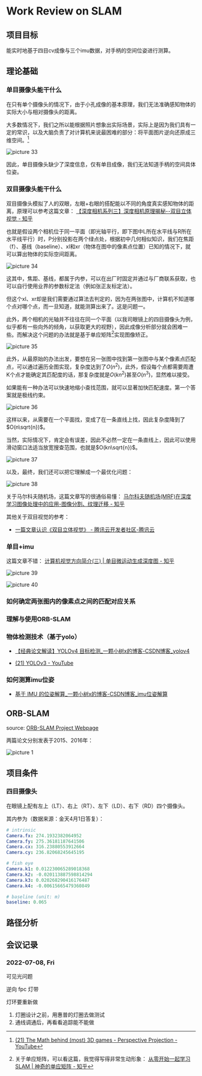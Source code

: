 # Work Review on SLAM

## 项目目标

能实时地基于四目cv成像与三个imu数据，对手柄的空间位姿进行测算。

## 理论基础

### 单目摄像头能干什么

在只有单个摄像头的情况下，由于小孔成像的基本原理，我们无法准确感知物体的实际大小与相对摄像头的距离。

大多数情况下，我们之所以能根据照片想象出实际场景，实际上是因为我们具有一定的常识，以及大脑负责了对计算机来说最困难的部分：将平面图片逆向还原成三维空间。[^1]

![picture 33](https://mark-vue-oss.oss-cn-hangzhou.aliyuncs.com/WorkReview-SLAM-1656783879621-19093d44a678fab8628c2fb974a97d8a020007aedb4b03baaf79b581eb379613.png)  

因此，单目摄像头缺少了深度信息，仅有单目成像，我们无法知道手柄的空间具体位姿。

### 双目摄像头能干什么

双目摄像头模拟了人的双眼，左眼+右眼的搭配能以不同的角度真实感知物体的距离，原理可以参考这篇文章： [【深度相机系列三】深度相机原理揭秘--双目立体视觉 - 知乎](https://zhuanlan.zhihu.com/p/32199990)

也就是假设两个相机位于同一平面（即光轴平行，即下图中L所在水平线与R所在水平线平行）时，P分别投影在两个绿点处，根据初中几何相似知识，我们在焦距（f）、基线（baseline）、xl和xr（物体在图中的像素点位置）已知的情况下，就可以算出物体的实际空间距离。

![picture 34](https://mark-vue-oss.oss-cn-hangzhou.aliyuncs.com/WorkReview-SLAM-1656785764431-4f11b7e33aaaf052adb4484b70c95d5b050d190d0d9d5c846b841a65929b8ff8.png)  

这其中，焦距、基线，都属于内参，可以在出厂时固定并通过与厂商联系获取，也可以自行使用业界的参数标定法（例如张正友标定法）。

但这个xl、xr却是我们需要通过算法去判定的，因为在两张图中，计算机不知道哪个点对哪个点，而一旦知道，就能测算出来了。这是问题一。

此外，两个相机的光轴并不往往在同一个平面（以我司眼镜上的四目摄像头为例，似乎都有一些向外的倾角，以获取更大的视野），因此成像分析部分就会困难一些。而解决这个问题的办法就是基于单应矩阵[^2]实现图像矫正。

![picture 35](https://mark-vue-oss.oss-cn-hangzhou.aliyuncs.com/WorkReview-SLAM-1656786525049-8ca22cd43f9e107510e41d222a5589b7f1aa72cafec3e0d5bf01e030606bf072.png)  

此外，从最原始的办法出发，要想在另一张图中找到第一张图中与某个像素点匹配点，可以通过遍历全图实现，复杂度达到了$O(n^2)$，此外，假设每个点都需要周遭K个点才能确定其匹配度的话，那复杂度就是$O(kn^2)$甚至$O(n^3)$，显然难以接受。

如果能有一种办法可以快速地缩小查找范围，就可以显著加快匹配速度。第一个答案就是极线约束。

![picture 36](https://mark-vue-oss.oss-cn-hangzhou.aliyuncs.com/WorkReview-SLAM-1656787170401-19ad2839b3c8072f28577ad16ef0e89b3730939e5535fd02186668e6cce08848.png)  

这样以来，从需要在一个平面找，变成了在一条直线上找，因此复杂度降到了$O(n\sqrt{n})$。

当然，实际情况下，肯定会有误差，因此不必然一定在一条直线上，因此可以使用滑动窗口法适当放宽搜查范围，也就是$O(kn\sqrt{n})$。

![picture 37](https://mark-vue-oss.oss-cn-hangzhou.aliyuncs.com/WorkReview-SLAM-1656787389276-497c7a1ade66ee13f0358acf393c7ff915799525e05d54dcdbe9f569bdd39a84.png)  

以及，最终，我们还可以把它理解成一个最优化问题：

![picture 38](https://mark-vue-oss.oss-cn-hangzhou.aliyuncs.com/WorkReview-SLAM-1656787475650-d5702f8097336547ce9678386c7c4e3b7261d413f02542da90ffc06c50b12710.png)  

关于马尔科夫随机场，这篇文章写的很通俗易懂： [马尔科夫随机场(MRF)在深度学习图像处理中的应用-图像分割、纹理迁移 - 知乎](https://zhuanlan.zhihu.com/p/38343732)

其他关于双目视觉的参考：

- [一篇文章认识《双目立体视觉》 - 腾讯云开发者社区-腾讯云](https://cloud.tencent.com/developer/article/1824593)

### 单目+imu

这篇文章不错： [计算机视觉方向简介(三) | 单目微运动生成深度图 - 知乎](https://zhuanlan.zhihu.com/p/33956636)

![picture 39](https://mark-vue-oss.oss-cn-hangzhou.aliyuncs.com/WorkReview-SLAM-1656791613761-242375872dbeb880edc13d851bbab826629c9bce114c06e43516d97501231a52.png)  

![picture 40](https://mark-vue-oss.oss-cn-hangzhou.aliyuncs.com/WorkReview-SLAM-1656791621047-1b27ebea199010dae2b0f52eda52e4ac819be5580931eab772a1f79bfd00bc7f.png)  

### 如何确定两张图内的像素点之间的匹配对应关系

### 理解与使用ORB-SLAM

### 物体检测技术（基于yolo）

- [【经典论文解读】YOLOv4 目标检测_一颗小树x的博客-CSDN博客_yolov4](https://guo-pu.blog.csdn.net/article/details/119673960?spm=1001.2014.3001.5502)

- [(21) YOLOv3 - YouTube](https://www.youtube.com/watch?v=MPU2HistivI)


### 如何测算imu位姿

- [基于 IMU 的位姿解算_一颗小树x的博客-CSDN博客_imu位姿解算](https://guo-pu.blog.csdn.net/article/details/123388193?spm=1001.2014.3001.5502)

## ORB-SLAM

source: [ORB-SLAM Project Webpage](http://webdiis.unizar.es/~raulmur/orbslam/)

两篇论文分别发表于2015、2016年：

![picture 1](https://mark-vue-oss.oss-cn-hangzhou.aliyuncs.com/WorkReview-SLAM-1656844832096-caea151ae65131b8317c9836aaf64365cee19bd8e4fd3ace4d0a94b58774735a.png)  


## 项目条件

### 四目摄像头

在眼镜上配有左上（LT）、右上（RT）、左下（LD）、右下（RD）四个摄像头。

其内参为（数据来源：金天4月1日答复）：

```yaml
# intrinsic
Camera.fx: 274.1932382064952
Camera.fy: 275.36181187641506
Camera.cx: 316.23880553912664
Camera.cy: 236.82068245645195

# fish eye    
Camera.k1: 0.012230065289018368
Camera.k2: -0.020113887598814294
Camera.k3: 0.020268290416176487
Camera.k4: -0.00615665479360849

# baseline (unit: m)
baseline: 0.065
```

## 路径分析

[^1]: [(21) The Math behind (most) 3D games - Perspective Projection - YouTube](https://www.youtube.com/watch?v=U0_ONQQ5ZNM&t=201s)

[^2]: 关于单应矩阵，可以看这篇，我觉得写得非常生动形象： [从零开始一起学习SLAM | 神奇的单应矩阵 - 知乎](https://zhuanlan.zhihu.com/p/49435367)

## 会议记录

### 2022-07-08, Fri

可见光问题

逆向  fpc 灯带

灯环要重新做

1. 灯圈设计之前，用惠普的灯圈去做测试
2. 通线调通后，再看看追踪能不能做

